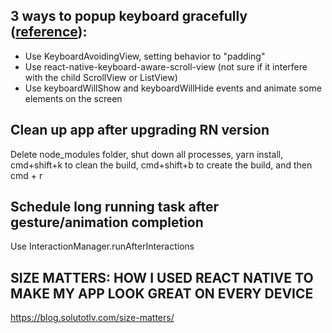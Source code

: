 ## 3 ways to popup keyboard gracefully ([reference](https://medium.freecodecamp.com/how-to-make-your-react-native-app-respond-gracefully-when-the-keyboard-pops-up-7442c1535580)):
- Use KeyboardAvoidingView, setting behavior to "padding"
- Use react-native-keyboard-aware-scroll-view (not sure if it interfere with the child ScrollView or ListView)
- Use keyboardWillShow and keyboardWillHide events and animate some elements on the screen

## Clean up app after upgrading RN version 

Delete node_modules folder, shut down all processes, yarn install, cmd+shift+k to clean the build, cmd+shift+b to create the build, and then cmd + r

## Schedule long running task after gesture/animation completion

Use InteractionManager.runAfterInteractions

## SIZE MATTERS: HOW I USED REACT NATIVE TO MAKE MY APP LOOK GREAT ON EVERY DEVICE

https://blog.solutotlv.com/size-matters/
